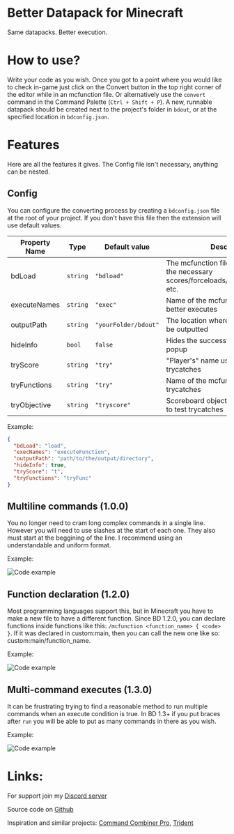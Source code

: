 # Better Datapack for Minecraft
Same datapacks. Better execution.

# How to use?
Write your code as you wish. Once you got to a point where you would like to check in-game just click on the Convert button in the top right corner of the editor while in an mcfunction file. Or alternatively use the `convert` command in the Command Palette (`Ctrl + Shift + P`). A new, runnable datapack should be created next to the project's folder in `bdout`, or at the specified location in `bdconfig.json`.

# Features
Here are all the features it gives. The Config file isn't necessary, anything can be nested.

## Config
You can configure the converting process by creating a `bdconfig.json` file at the root of your project. If you don't have this file then the extension will use default values.

Property Name | Type | Default value | Description
--------------|------|---------------|------------
bdLoad | `string` | `"bdload"` | The mcfunction file that loads up all the necessary scores/forceloads/setblocks/summons etc.
executeNames | `string` | `"exec"` | Name of the mcfunctions created for better executes
outputPath | `string` | `"yourFolder/bdout"` | The location where the datapack will be outputted
hideInfo | `bool` | `false` | Hides the successful convertion popup
tryScore | `string` | `"try"` | "Player's" name used to test trycatches
tryFunctions | `string` | `"try"` | Name of the mcfunctions created for trycatches
tryObjective | `string` | `"tryscore"` | Scoreboard objective's name created to test trycatches


Example:
```json
{
  "bdLoad": "load",
  "execNames": "executeFunction",
  "outputPath": "path/to/the/output/directory",
  "hideInfo": true,
  "tryScore": "t",
  "tryFunctions": "tryFunc"
}
```

## Multiline commands (1.0.0)
You no longer need to cram long complex commands in a single line. However you will need to use slashes at the start of each one. They also must start at the beggining of the line. I recommend using an understandable and uniform format.

Example:

![Code example](https://cdn.discordapp.com/attachments/825442308203479071/843123400351940608/unknown.png)

## Function declaration (1.2.0)
Most programming languages support this, but in Minecraft you have to make a new file to have a different function. Since BD 1.2.0, you can declare functions inside functions like this: `/mcfunction <function_name> { <code> }`. If it was declared in custom:main, then you can call the new one like so: custom:main/function_name.

Example:

![Code example](https://cdn.discordapp.com/attachments/825442308203479071/843123479866900541/unknown.png)

## Multi-command executes (1.3.0)
It can be frustrating trying to find a reasonable method to run multiple commands when an execute condition is true. In BD 1.3+ if you put braces after `run` you will be able to put as many commands in there as you wish.

Example:

![Code example](https://cdn.discordapp.com/attachments/825442308203479071/843123559055228938/unknown.png)

# Links:
For support join my [Discord server](https://discord.gg/kembxGyb2x)

Source code on [Github](https://github.com/ExAtom/BetterDatapack)

Inspiration and similar projects: [Command Combiner Pro](https://mrgarretto.com/cmdcombinerpro/), [Trident](https://discord.gg/VpfA3c6)
